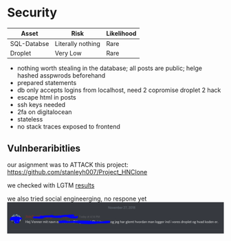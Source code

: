 # Security

| Asset | Risk | Likelihood |
| --- | --- | --- |
| SQL-Databse | Literally nothing | Rare |
| Droplet | Very Low | Rare |

- nothing worth stealing in the database; all posts are public; helge hashed asspwrods beforehand
- prepared statements
- db only accepts logins from localhost, need 2 copromise droplet 2 hack
- escape html in posts
- ssh keys needed
- 2fa on digitalocean
- stateless
- no stack traces exposed to frontend

## Vulnberaribitlies

our asignment was to ATTACK this project: https://github.com/stanleyh007/Project_HNClone

we checked with LGTM [results](scan.PNG)

we also tried social engineerging, no respone yet
![](soceng.PNG)
